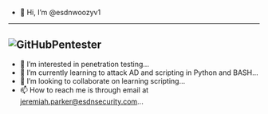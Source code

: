 - 👋 Hi, I’m @esdnwoozyv1
---
![GitHubPentester](https://user-images.githubusercontent.com/72991938/140967845-375fd1f3-2d7a-4c93-b090-c4658013a5b7.png)
----
- 👀 I’m interested in penetration testing...
- 🌱 I’m currently learning to attack AD and scripting in Python and BASH...
- 💞️ I’m looking to collaborate on learning scripting...
- 📫 How to reach me is through email at jeremiah.parker@esdnsecurity.com...

<!---
esdnwoozyv1/esdnwoozyv1 is a ✨ special ✨ repository because its `README.md` (this file) appears on your GitHub profile.
You can click the Preview link to take a look at your changes.
--->
